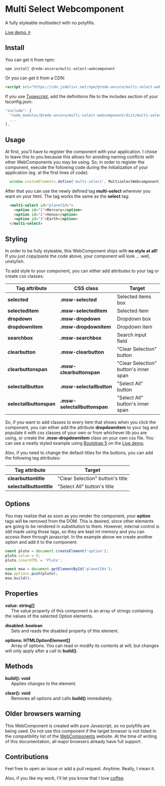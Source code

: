 # Multi Select Webcomponent

A fully styleable multiselect with no polyfills.

[Live demo ↗](https://jsfiddle.net/gaqno/k3uwdpj0/5/)

## Install

You can get it from npm:

    npm install @rede-ancora/multi-select-webcomponent

Or you can get it from a CDN:

```html
<script src="https://cdn.jsdelivr.net/npm/@rede-ancora/multi-select-webcomponent/dist/multi-select-webcomponent.min.js" crossorigin="anonymous"></script>
```

If you use [Typescript](https://www.typescriptlang.org), add the definitions file to the includes section of your tsconfig.json:
```javascript
"include": [
  "node_modules/@rede-ancora/multi-select-webcomponent/dist/multi-select-webcomponent.d.ts",
  ...
],
```

## Usage

At first, you'll have to register the component with your application. I chose to leave this to you because this allows for avoiding naming conflicts with other WebComponents you may be using. So, in order to register the component, execute the following code during the initialization of your application (eg. at the first lines of code):

```javascript
  window.customElements.define('multi-select', MultiselectWebcomponent);
```

After that you can use the newly defined tag **multi-select** wherever you want on your html. The tag works the same as the **select** tag:

```html
  <multi-select id="planetIds">
    <option id="1">Mercury</option>
    <option id="2">Venus</option>
    <option id="3">Earth</option>
  </multi-select>
```

## Styling

In order to be fully styleable, this WebComponent ships with **no style at all!** If you just copy/paste the code above, your component will look ... well, unstylish.  

To add style to your component, you can either add attributes to your tag or create css classes:

Tag attribute             |CSS class                     | Target                                 |
--------------------------|------------------------------|----------------------------------------|
**selected**              |**.msw-selected**             | Selected items box                     |
**selecteditem**          |**.msw-selecteditem**         | Selected item                          |
**dropdown**              |**.msw-dropdown**             | Dropdown box                           |
**dropdownitem**          |**.msw-dropdownitem**         | Dropdown item                          |
**searchbox**             |**.msw-searchbox**            | Search input field                     |
**clearbutton**           |**.msw-clearbutton**          | "Clear Selection" button               |
**clearbuttonspan**       |**.msw-clearbuttonspan**      | "Clear Selection" button's inner span  |
**selectallbutton**       |**.msw-selectallbutton**      | "Select All" button                    |
**selectallbuttonspan**   |**.msw-selectallbuttonspan**  | "Select All" button's inner span       |
  
So, if you want to add classes to every item that shows when you click the component, you can either add the attribute **dropdownitem** to your tag and populate it with css classes of your own or from whichever lib you are using, or create the **.msw-dropdownitem** class on your own css file. You can see a neatly styled example using [Bootstrap 5](https://getbootstrap.com) on the [Live demo](https://jsfiddle.net/gaqno/k3uwdpj0/13/).

Also, if you need to change the default titles for the buttons, you can add the following tag attributes:

Tag attribute             | Target                            |
--------------------------|-----------------------------------|
**clearbuttontitle**      | "Clear Selection" button's title  |
**selectallbuttontitle**  | "Select All" button's title       |


## Options

You may realize that as soon as you render the component, your **option** tags will be removed from the DOM. This is desired, since other elements are going to be rendered in substitution to them. However, internal control is still made using those tags, so they are kept int memory and you can access them through javascript. In the example above we create another option and add it to the component:

```javascript
const pluto = document.createElement('option');
pluto.value = 9;
pluto.innerHTML = 'Pluto';

const msw = document.getElementById('planetIds');
msw.options.push(pluto);
msw.build();
```

## Properties

**value: string[]**  
&nbsp;&nbsp;&nbsp;&nbsp;
The value property of this component is an array of strings containing the values of the selected Option elements.  

**disabled: boolean**  
&nbsp;&nbsp;&nbsp;&nbsp;
Sets and reads the disabled property of this element.

**options: HTMLOptionElement[]**  
&nbsp;&nbsp;&nbsp;&nbsp;
Array of options. You can read or modify its contents at will, but changes will only apply after a call to **build()**.


## Methods

**build(): void**  
&nbsp;&nbsp;&nbsp;&nbsp;
Applies changes to the element.

**clear(): void**  
&nbsp;&nbsp;&nbsp;&nbsp;
Removes all options and calls **build()** immediately.


## Older browsers warning

This WebComponent is created with pure Javascript, so no polyfills are being used. Do not use this component if the target browser is not listed in the compatibility list of the [WebComponents](https://www.webcomponents.org) website. At the time of writing of this documentation, all major browsers already have full support.

## Contributions

Feel free to open an issue or add a pull request. Anytime. Really, I mean it.  

Also, if you like my work, I'll let you know that I love [coffee](https://ko-fi.com/honatas).
